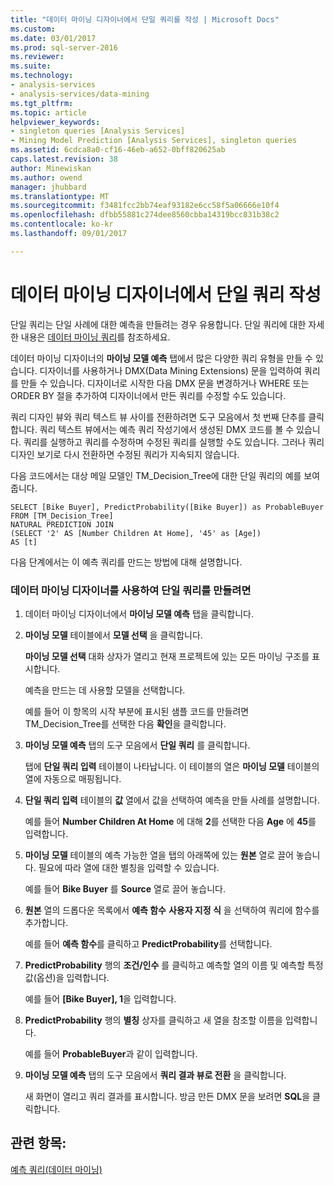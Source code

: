 ```yaml
---
title: "데이터 마이닝 디자이너에서 단일 쿼리를 작성 | Microsoft Docs"
ms.custom: 
ms.date: 03/01/2017
ms.prod: sql-server-2016
ms.reviewer: 
ms.suite: 
ms.technology:
- analysis-services
- analysis-services/data-mining
ms.tgt_pltfrm: 
ms.topic: article
helpviewer_keywords:
- singleton queries [Analysis Services]
- Mining Model Prediction [Analysis Services], singleton queries
ms.assetid: 6cdca8a0-cf16-46eb-a652-0bff820625ab
caps.latest.revision: 38
author: Minewiskan
ms.author: owend
manager: jhubbard
ms.translationtype: MT
ms.sourcegitcommit: f3481fcc2bb74eaf93182e6cc58f5a06666e10f4
ms.openlocfilehash: dfbb55881c274dee8560cbba14319bcc831b38c2
ms.contentlocale: ko-kr
ms.lasthandoff: 09/01/2017

---
```

# <a name="create-a-singleton-query-in-the-data-mining-designer"></a>데이터 마이닝 디자이너에서 단일 쿼리 작성
  단일 쿼리는 단일 사례에 대한 예측을 만들려는 경우 유용합니다. 단일 쿼리에 대한 자세한 내용은 [데이터 마이닝 쿼리](../../analysis-services/data-mining/data-mining-queries.md)를 참조하세요.  
  
 데이터 마이닝 디자이너의 **마이닝 모델 예측** 탭에서 많은 다양한 쿼리 유형을 만들 수 있습니다. 디자이너를 사용하거나 DMX(Data Mining Extensions) 문을 입력하여 쿼리를 만들 수 있습니다. 디자이너로 시작한 다음  DMX 문을 변경하거나 WHERE 또는 ORDER BY 절을 추가하여 디자이너에서 만든 쿼리를 수정할 수도 있습니다.  
  
 쿼리 디자인 뷰와 쿼리 텍스트 뷰 사이를 전환하려면 도구 모음에서 첫 번째 단추를 클릭합니다. 쿼리 텍스트 뷰에서는 예측 쿼리 작성기에서 생성된 DMX 코드를 볼 수 있습니다. 쿼리를 실행하고 쿼리를 수정하며 수정된 쿼리를 실행할 수도 있습니다. 그러나 쿼리 디자인 보기로 다시 전환하면 수정된 쿼리가 지속되지 않습니다.  
  
 다음 코드에서는 대상 메일 모델인 TM_Decision_Tree에 대한 단일 쿼리의 예를 보여 줍니다.  
  
```  
SELECT [Bike Buyer], PredictProbability([Bike Buyer]) as ProbableBuyer  
FROM [TM_Decision_Tree]  
NATURAL PREDICTION JOIN  
(SELECT '2' AS [Number Children At Home], '45' as [Age])  
AS [t]  
```  
  
 다음 단계에서는 이 예측 쿼리를 만드는 방법에 대해 설명합니다.  
  
### <a name="to-create-a-singleton-query-by-using-the-data-mining-designer"></a>데이터 마이닝 디자이너를 사용하여 단일 쿼리를 만들려면  
  
1.  데이터 마이닝 디자이너에서 **마이닝 모델 예측** 탭을 클릭합니다.  
  
2.  **마이닝 모델** 테이블에서 **모델 선택** 을 클릭합니다.  
  
     **마이닝 모델 선택** 대화 상자가 열리고 현재 프로젝트에 있는 모든 마이닝 구조를 표시합니다.  
  
     예측을 만드는 데 사용할 모델을 선택합니다.  
  
     예를 들어 이 항목의 시작 부분에 표시된 샘플 코드를 만들려면 TM_Decision_Tree를 선택한 다음 **확인**을 클릭합니다.  
  
3.  **마이닝 모델 예측** 탭의 도구 모음에서 **단일 쿼리** 를 클릭합니다.  
  
     탭에 **단일 쿼리 입력** 테이블이 나타납니다. 이 테이블의 열은 **마이닝 모델** 테이블의 열에 자동으로 매핑됩니다.  
  
4.  **단일 쿼리 입력** 테이블의 **값** 열에서 값을 선택하여 예측을 만들 사례를 설명합니다.  
  
     예를 들어 **Number Children At Home** 에 대해 **2**를 선택한 다음 **Age** 에 **45**를 입력합니다.  
  
5.  **마이닝 모델** 테이블의 예측 가능한 열을 탭의 아래쪽에 있는 **원본** 열로 끌어 놓습니다. 필요에 따라 열에 대한 별칭을 입력할 수 있습니다.  
  
     예를 들어 **Bike Buyer** 를 **Source** 열로 끌어 놓습니다.  
  
6.  **원본** 열의 드롭다운 목록에서 **예측 함수** **사용자 지정 식** 을 선택하여 쿼리에 함수를 추가합니다.  
  
     예를 들어 **예측 함수**를 클릭하고 **PredictProbability**를 선택합니다.  
  
7.  **PredictProbability** 행의 **조건/인수** 를 클릭하고 예측할 열의 이름 및 예측할 특정 값(옵션)을 입력합니다.  
  
     예를 들어 **[Bike Buyer], 1**을 입력합니다.  
  
8.  **PredictProbability** 행의 **별칭** 상자를 클릭하고 새 열을 참조할 이름을 입력합니다.  
  
     예를 들어 **ProbableBuyer**과 같이 입력합니다.  
  
9. **마이닝 모델 예측** 탭의 도구 모음에서 **쿼리 결과 뷰로 전환** 을 클릭합니다.  
  
     새 화면이 열리고 쿼리 결과를 표시합니다. 방금 만든 DMX 문을 보려면 **SQL**을 클릭합니다.  
  
## <a name="see-also"></a>관련 항목:  
 [예측 쿼리&#40;데이터 마이닝&#41;](../../analysis-services/data-mining/prediction-queries-data-mining.md)  
  
  

